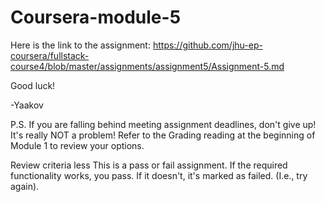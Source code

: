 # Coursera-module-5
Here is the link to the assignment: https://github.com/jhu-ep-coursera/fullstack-course4/blob/master/assignments/assignment5/Assignment-5.md

Good luck!

-Yaakov

P.S. If you are falling behind meeting assignment deadlines, don't give up! It's really NOT a problem! Refer to the Grading reading at the beginning of Module 1 to review your options.

Review criteria
less 
This is a pass or fail assignment. If the required functionality works, you pass. If it doesn't, it's marked as failed. (I.e., try again).

